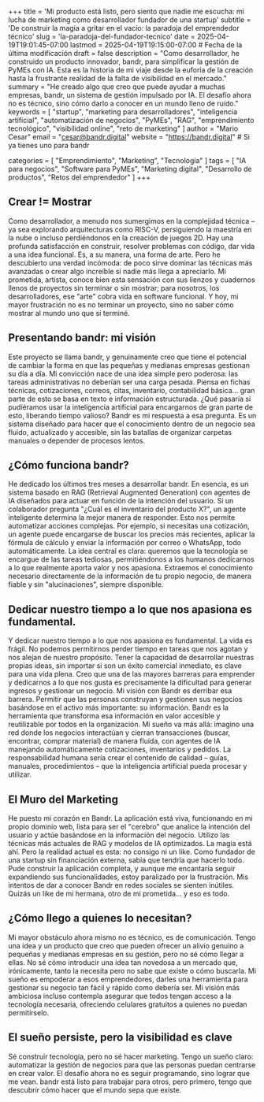 +++
title = 'Mi producto está listo, pero siento que nadie me escucha: mi lucha de marketing como desarrollador fundador de una startup'
subtitle = 'De construir la magia a gritar en el vacío: la paradoja del emprendedor técnico'
slug = 'la-paradoja-del-fundador-tecnico'
date = 2025-04-19T19:01:45-07:00
lastmod = 2025-04-19T19:15:00-07:00 # Fecha de la última modificación
draft = false
description = "Como desarrollador, he construido un producto innovador, bandr, para simplificar la gestión de PyMEs con IA. Esta es la historia de mi viaje desde la euforia de la creación hasta la frustrante realidad de la falta de visibilidad en el mercado."
summary = "He creado algo que creo que puede ayudar a muchas empresas, bandr, un sistema de gestión impulsado por IA. El desafío ahora no es técnico, sino cómo darlo a conocer en un mundo lleno de ruido."
keywords = [
  "startup",
  "marketing para desarrolladores",
  "inteligencia artificial",
  "automatización de negocios",
  "PyMEs",
  "RAG",
  "emprendimiento tecnológico",
  "visibilidad online",
  "reto de marketing"
]
author = "Mario Cesar"
email = "cesar@bandr.digital"
website = "https://bandr.digital" # Si ya tienes uno para bandr

categories = [
  "Emprendimiento",
  "Marketing",
  "Tecnología"
]
tags = [
  "IA para negocios",
  "Software para PyMEs",
  "Marketing digital",
  "Desarrollo de productos",
  "Retos del emprendedor"
]
+++

## Crear != Mostrar
Como desarrollador, a menudo nos sumergimos en la complejidad técnica – ya sea explorando arquitecturas como RISC-V, persiguiendo la maestría en la nube o incluso perdiéndonos en la creación de juegos 2D. Hay una profunda satisfacción en construir, resolver problemas con código, dar vida a una idea funcional. Es, a su manera, una forma de arte. Pero he descubierto una verdad incómoda: de poco sirve dominar las técnicas más avanzadas o crear algo increíble si nadie más llega a apreciarlo. Mi prometida, artista, conoce bien esta sensación con sus lienzos y cuadernos llenos de proyectos sin terminar o sin mostrar; para nosotros, los desarrolladores, ese "arte" cobra vida en software funcional. Y hoy, mi mayor frustración no es no terminar un proyecto, sino no saber cómo mostrar al mundo uno que sí terminé.

## Presentando bandr: mi visión

Este proyecto se llama bandr, y genuinamente creo que tiene el potencial de cambiar la forma en que las pequeñas y medianas empresas gestionan su día a día. Mi convicción nace de una idea simple pero poderosa: las tareas administrativas no deberían ser una carga pesada. Piensa en fichas técnicas, cotizaciones, correos, citas, inventario, contabilidad básica... gran parte de esto se basa en texto e información estructurada. ¿Qué pasaría si pudiéramos usar la inteligencia artificial para encargarnos de gran parte de esto, liberando tiempo valioso?
Bandr es mi respuesta a esa pregunta. Es un sistema diseñado para hacer que el conocimiento dentro de un negocio sea fluido, actualizado y accesible, sin las batallas de organizar carpetas manuales o depender de procesos lentos.

## ¿Cómo funciona bandr? 

He dedicado los últimos tres meses a desarrollar bandr. En esencia, es un sistema basado en RAG (Retrieval Augmented Generation) con agentes de IA diseñados para actuar en función de la intención del usuario. Si un colaborador pregunta "¿Cuál es el inventario del producto X?", un agente inteligente determina la mejor manera de responder. Esto nos permite automatizar acciones complejas.
Por ejemplo, si necesitas una cotización, un agente puede encargarse de buscar los precios más recientes, aplicar la fórmula de cálculo y enviar la información por correo o WhatsApp, todo automáticamente. La idea central es clara: queremos que la tecnología se encargue de las tareas tediosas, permitiéndonos a los humanos dedicarnos a lo que realmente aporta valor y nos apasiona. Extraemos el conocimiento necesario directamente de la información de tu propio negocio, de manera fiable y sin "alucinaciones", siempre disponible.

## Dedicar nuestro tiempo a lo que nos apasiona es fundamental.

Y dedicar nuestro tiempo a lo que nos apasiona es fundamental. La vida es frágil. No podemos permitirnos perder tiempo en tareas que nos agotan y nos alejan de nuestro propósito. Tener la capacidad de desarrollar nuestras propias ideas, sin importar si son un éxito comercial inmediato, es clave para una vida plena. Creo que una de las mayores barreras para emprender y dedicarnos a lo que nos gusta es precisamente la dificultad para generar ingresos y gestionar un negocio.
Mi visión con Bandr es derribar esa barrera. Permitir que las personas construyan y gestionen sus negocios basándose en el activo más importante: su información. Bandr es la herramienta que transforma esa información en valor accesible y reutilizable por todos en la organización. Mi sueño va más allá: imagino una red donde los negocios interactúan y cierran transacciones (buscar, encontrar, comprar material) de manera fluida, con agentes de IA manejando automáticamente cotizaciones, inventarios y pedidos. La responsabilidad humana sería crear el contenido de calidad – guías, manuales, procedimientos – que la inteligencia artificial pueda procesar y utilizar.

## El Muro del Marketing

He puesto mi corazón en Bandr. La aplicación está viva, funcionando en mi propio dominio web, lista para ser el "cerebro" que analice la intención del usuario y actúe basándose en la información del negocio. Utilizo las técnicas más actuales de RAG y modelos de IA optimizados. La magia está ahí.
Pero la realidad actual es esta: no consigo ni un like.
Como fundador de una startup sin financiación externa, sabía que tendría que hacerlo todo. Pude construir la aplicación completa, y aunque me encantaría seguir expandiendo sus funcionalidades, estoy paralizado por la frustración. Mis intentos de dar a conocer Bandr en redes sociales se sienten inútiles. Quizás un like de mi hermana, otro de mi prometida... y eso es todo.

## ¿Cómo llego a quienes lo necesitan?

Mi mayor obstáculo ahora mismo no es técnico, es de comunicación. Tengo una idea y un producto que creo que pueden ofrecer un alivio genuino a pequeñas y medianas empresas en su gestión, pero no sé cómo llegar a ellas. No sé cómo introducir una idea tan novedosa a un mercado que, irónicamente, tanto la necesita pero no sabe que existe o cómo buscarla.
Mi sueño es empoderar a esos emprendedores, darles una herramienta para gestionar su negocio tan fácil y rápido como debería ser. Mi visión más ambiciosa incluso contempla asegurar que todos tengan acceso a la tecnología necesaria, ofreciendo celulares gratuitos a quienes no puedan permitírselo.

## El sueño persiste, pero la visibilidad es clave

Sé construir tecnología, pero no sé hacer marketing. Tengo un sueño claro: automatizar la gestión de negocios para que las personas puedan centrarse en crear valor. El desafío ahora no es seguir programando, sino lograr que me vean. bandr está listo para trabajar para otros, pero primero, tengo que descubrir cómo hacer que el mundo sepa que existe.
